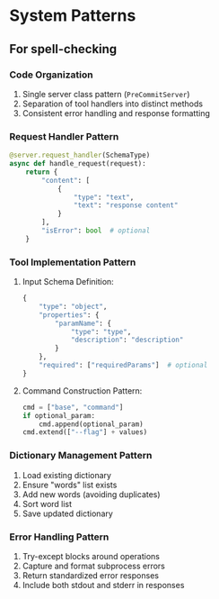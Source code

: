 # System Patterns

##  For spell-checking
### Code Organization
1. Single server class pattern (`PreCommitServer`)
2. Separation of tool handlers into distinct methods
3. Consistent error handling and response formatting

### Request Handler Pattern
```python
@server.request_handler(SchemaType)
async def handle_request(request):
    return {
        "content": [
            {
                "type": "text",
                "text": "response content"
            }
        ],
        "isError": bool  # optional
    }
```

### Tool Implementation Pattern
1. Input Schema Definition:
   ```python
   {
       "type": "object",
       "properties": {
           "paramName": {
               "type": "type",
               "description": "description"
           }
       },
       "required": ["requiredParams"]  # optional
   }
   ```

2. Command Construction Pattern:
   ```python
   cmd = ["base", "command"]
   if optional_param:
       cmd.append(optional_param)
   cmd.extend(["--flag"] + values)
   ```

### Dictionary Management Pattern
1. Load existing dictionary
2. Ensure "words" list exists
3. Add new words (avoiding duplicates)
4. Sort word list
5. Save updated dictionary

### Error Handling Pattern
1. Try-except blocks around operations
2. Capture and format subprocess errors
3. Return standardized error responses
4. Include both stdout and stderr in responses